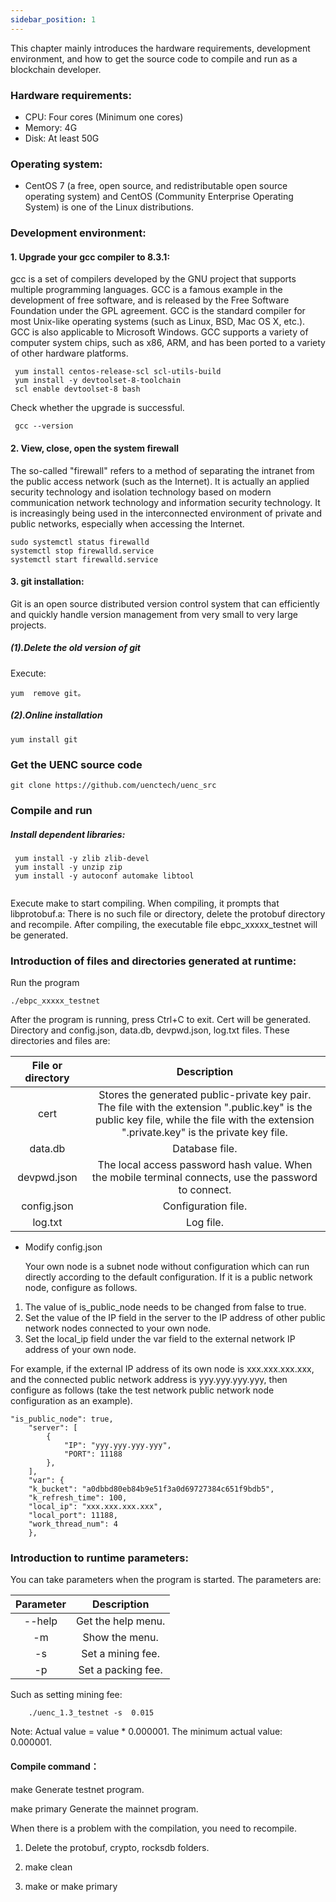 ```yaml
---
sidebar_position: 1
---
```





This chapter mainly introduces the hardware requirements, development environment, and how to get the source code to compile and run as a blockchain developer.  

### Hardware requirements:
* CPU: Four cores (Minimum one cores)
* Memory: 4G
* Disk: At least 50G


### Operating system:
  * CentOS 7 (a free, open source, and redistributable open source operating system) and CentOS (Community Enterprise Operating System) is one of the Linux distributions.

### Development environment:
#### 1. Upgrade your gcc compiler to 8.3.1:

gcc is a set of compilers developed by the GNU project that supports multiple programming languages.
GCC is a famous example in the development of free software, and is released by the Free Software Foundation under the GPL agreement.
GCC is the standard compiler for most Unix-like operating systems (such as Linux, BSD, Mac OS X, etc.).
GCC is also applicable to Microsoft Windows. GCC supports a variety of computer system chips, such as x86, ARM, and has been ported to a variety of other hardware platforms.

```
 yum install centos-release-scl scl-utils-build   
 yum install -y devtoolset-8-toolchain
 scl enable devtoolset-8 bash
```
Check whether the upgrade is successful.
```
 gcc --version
```

#### 2.  View, close, open the system firewall
The so-called "firewall" refers to a method of separating the intranet from the public access network (such as the Internet).
It is actually an applied security technology and isolation technology based on modern communication network technology and information security technology.
It is increasingly being used in the interconnected environment of private and public networks, especially when accessing the Internet.
```
sudo systemctl status firewalld  
systemctl stop firewalld.service  
systemctl start firewalld.service 
```

#### 3.  git installation:  
Git is an open source distributed version control system that can efficiently and quickly handle version management from very small to very large projects.
##### (1).Delete the old version of git 
Execute:
```
yum  remove git。
```

##### (2).Online installation  
 
```
yum install git 
```

### Get the UENC source code
```
git clone https://github.com/uenctech/uenc_src
```
###  Compile and run
 ##### Install dependent libraries:
``` 
 yum install -y zlib zlib-devel  
 yum install -y unzip zip  
 yum install -y autoconf automake libtool
 
```     
Execute make to start compiling. When compiling, it prompts that libprotobuf.a: There is no such file or directory, delete the protobuf directory and recompile.
After compiling, the executable file ebpc_xxxxx_testnet will be generated.  
 ### Introduction of files and directories generated at runtime:
Run the program  
 ```
 ./ebpc_xxxxx_testnet
 ```
 
 After the program is running, press Ctrl+C to exit. Cert will be generated.
Directory and config.json, data.db, devpwd.json, log.txt files. These directories and files are:

  | File or directory |     Description     | 
 | :--------: | :--------------: | 
 |   cert   | Stores the generated public-private key pair. The file with the extension ".public.key" is the public key file, while the file with the extension ".private.key" is the private key file. | 
 |   data.db   | Database file. | 
 |   devpwd.json   | The local access password hash value. When the mobile terminal connects, use the password to connect. | 
 |   config.json   | Configuration file. | 
 |   log.txt   | Log file. | 
 
   * Modify config.json
   
     Your own node is a subnet node without configuration which can run directly according to the default configuration. If it is a public network node, configure as follows.

1. The value of is_public_node needs to be changed from false to true.
 2. Set the value of the IP field in the server to the IP address of other public network nodes connected to your own node.
 3. Set the local_ip field under the var field to the external network IP address of your own node.

For example, if the external IP address of its own node is xxx.xxx.xxx.xxx, and the connected public network address is yyy.yyy.yyy.yyy, then configure as follows (take the test network public network node configuration as an example).

```
"is_public_node": true,
    "server": [
        {
            "IP": "yyy.yyy.yyy.yyy",
            "PORT": 11188
        },
    ],
    "var": {
    "k_bucket": "a0dbbd80eb84b9e51f3a0d69727384c651f9bdb5",
    "k_refresh_time": 100,
    "local_ip": "xxx.xxx.xxx.xxx",
    "local_port": 11188,
    "work_thread_num": 4
    },
```
### Introduction to runtime parameters:   
You can take parameters when the program is started. The parameters are:

|      Parameter |Description|
|:---:|:---:|  
|--help  |Get the help menu.|
|-m       |Show the menu.  |
|-s       |Set a mining fee.   |
|-p       |Set a packing fee. |  

Such as setting mining fee:
```
    ./uenc_1.3_testnet -s  0.015
```

 Note: Actual value = value * 0.000001. The minimum actual value: 0.000001.
 
#### Compile command：

make    Generate testnet program.

make primary   Generate the mainnet program.

When there is a problem with the compilation, you need to recompile.

 1. Delete the protobuf, crypto, rocksdb folders.

2. make clean

3. make or make primary